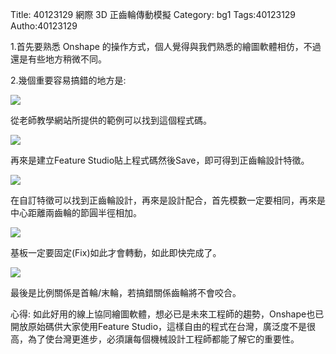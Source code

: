 Title: 40123129 網際 3D 正齒輪傳動模擬
Category: bg1
Tags:40123129
Autho:40123129

1.首先要熟悉 Onshape 的操作方式，個人覺得與我們熟悉的繪圖軟體相仿，不過還是有些地方稍微不同。

2.幾個重要容易搞錯的地方是:

<img src="http://i.imgur.com/3qF7WAF.png">

從老師教學網站所提供的範例可以找到這個程式碼。

<img src="http://i.imgur.com/0xH5OPK.png">

再來是建立Feature Studio貼上程式碼然後Save，即可得到正齒輪設計特徵。

<img src="http://i.imgur.com/d67g4pK.png">

在自訂特徵可以找到正齒輪設計，再來是設計配合，首先模數一定要相同，再來是中心距離兩齒輪的節圓半徑相加。

<img src="http://i.imgur.com/QWj9zzP.png">

基板一定要固定(Fix)如此才會轉動，如此即快完成了。

<img src="http://i.imgur.com/2Ph1uCt.png">

最後是比例關係是首輪/末輪，若搞錯關係齒輪將不會咬合。

心得:
如此好用的線上協同繪圖軟體，想必已是未來工程師的趨勢，Onshape也已開放原始碼供大家使用Feature Studio，這樣自由的程式在台灣，廣泛度不是很高，為了使台灣更進步，必須讓每個機械設計工程師都能了解它的重要性。




